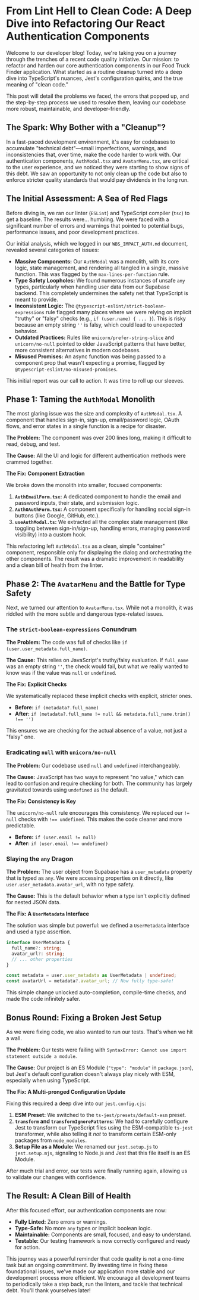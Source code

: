 
# From Lint Hell to Clean Code: A Deep Dive into Refactoring Our React Authentication Components

Welcome to our developer blog! Today, we're taking you on a journey through the trenches of a recent code quality initiative. Our mission: to refactor and harden our core authentication components in our Food Truck Finder application. What started as a routine cleanup turned into a deep dive into TypeScript's nuances, Jest's configuration quirks, and the true meaning of "clean code."

This post will detail the problems we faced, the errors that popped up, and the step-by-step process we used to resolve them, leaving our codebase more robust, maintainable, and developer-friendly.

## The Spark: Why Bother with a "Cleanup"?

In a fast-paced development environment, it's easy for codebases to accumulate "technical debt"—small imperfections, warnings, and inconsistencies that, over time, make the code harder to work with. Our authentication components, `AuthModal.tsx` and `AvatarMenu.tsx`, are critical to the user experience, and we noticed they were starting to show signs of this debt. We saw an opportunity to not only clean up the code but also to enforce stricter quality standards that would pay dividends in the long run.

## The Initial Assessment: A Sea of Red Flags

Before diving in, we ran our linter (`ESLint`) and TypeScript compiler (`tsc`) to get a baseline. The results were... humbling. We were faced with a significant number of errors and warnings that pointed to potential bugs, performance issues, and poor development practices.

Our initial analysis, which we logged in our `WBS_IMPACT_AUTH.md` document, revealed several categories of issues:

*   **Massive Components:** Our `AuthModal` was a monolith, with its core logic, state management, and rendering all tangled in a single, massive function. This was flagged by the `max-lines-per-function` rule.
*   **Type Safety Loopholes:** We found numerous instances of unsafe `any` types, particularly when handling user data from our Supabase backend. This completely undermines the safety net that TypeScript is meant to provide.
*   **Inconsistent Logic:** The `@typescript-eslint/strict-boolean-expressions` rule flagged many places where we were relying on implicit "truthy" or "falsy" checks (e.g., `if (user.name) { ... }`). This is risky because an empty string `''` is falsy, which could lead to unexpected behavior.
*   **Outdated Practices:** Rules like `unicorn/prefer-string-slice` and `unicorn/no-null` pointed to older JavaScript patterns that have better, more consistent alternatives in modern codebases.
*   **Misused Promises:** An async function was being passed to a component prop that wasn't expecting a promise, flagged by `@typescript-eslint/no-misused-promises`.

This initial report was our call to action. It was time to roll up our sleeves.

## Phase 1: Taming the `AuthModal` Monolith

The most glaring issue was the size and complexity of `AuthModal.tsx`. A component that handles sign-in, sign-up, email/password logic, OAuth flows, and error states in a single function is a recipe for disaster.

**The Problem:** The component was over 200 lines long, making it difficult to read, debug, and test.

**The Cause:** All the UI and logic for different authentication methods were crammed together.

**The Fix: Component Extraction**

We broke down the monolith into smaller, focused components:

1.  **`AuthEmailForm.tsx`:** A dedicated component to handle the email and password inputs, their state, and submission logic.
2.  **`AuthOAuthForm.tsx`:** A component specifically for handling social sign-in buttons (like Google, GitHub, etc.).
3.  **`useAuthModal.ts`:** We extracted all the complex state management (like toggling between sign-in/sign-up, handling errors, managing password visibility) into a custom hook.

This refactoring left `AuthModal.tsx` as a clean, simple "container" component, responsible only for displaying the dialog and orchestrating the other components. The result was a dramatic improvement in readability and a clean bill of health from the linter.

## Phase 2: The `AvatarMenu` and the Battle for Type Safety

Next, we turned our attention to `AvatarMenu.tsx`. While not a monolith, it was riddled with the more subtle and dangerous type-related issues.

### The `strict-boolean-expressions` Conundrum

**The Problem:** The code was full of checks like `if (user.user_metadata.full_name)`.

**The Cause:** This relies on JavaScript's truthy/falsy evaluation. If `full_name` was an empty string `''`, the check would fail, but what we really wanted to know was if the value was `null` or `undefined`.

**The Fix: Explicit Checks**

We systematically replaced these implicit checks with explicit, stricter ones.

*   **Before:** `if (metadata?.full_name)`
*   **After:** `if (metadata?.full_name != null && metadata.full_name.trim() !== '')`

This ensures we are checking for the actual absence of a value, not just a "falsy" one.

### Eradicating `null` with `unicorn/no-null`

**The Problem:** Our codebase used `null` and `undefined` interchangeably.

**The Cause:** JavaScript has two ways to represent "no value," which can lead to confusion and require checking for both. The community has largely gravitated towards using `undefined` as the default.

**The Fix: Consistency is Key**

The `unicorn/no-null` rule encourages this consistency. We replaced our `!= null` checks with `!== undefined`. This makes the code cleaner and more predictable.

*   **Before:** `if (user.email != null)`
*   **After:** `if (user.email !== undefined)`

### Slaying the `any` Dragon

**The Problem:** The user object from Supabase has a `user_metadata` property that is typed as `any`. We were accessing properties on it directly, like `user.user_metadata.avatar_url`, with no type safety.

**The Cause:** This is the default behavior when a type isn't explicitly defined for nested JSON data.

**The Fix: A `UserMetadata` Interface**

The solution was simple but powerful: we defined a `UserMetadata` interface and used a type assertion.

```typescript
interface UserMetadata {
  full_name?: string;
  avatar_url?: string;
  // ... other properties
}

const metadata = user.user_metadata as UserMetadata | undefined;
const avatarUrl = metadata?.avatar_url; // Now fully type-safe!
```

This simple change unlocked auto-completion, compile-time checks, and made the code infinitely safer.

## Bonus Round: Fixing a Broken Jest Setup

As we were fixing code, we also wanted to run our tests. That's when we hit a wall.

**The Problem:** Our tests were failing with `SyntaxError: Cannot use import statement outside a module`.

**The Cause:** Our project is an ES Module (`"type": "module"` in `package.json`), but Jest's default configuration doesn't always play nicely with ESM, especially when using TypeScript.

**The Fix: A Multi-pronged Configuration Update**

Fixing this required a deep dive into our `jest.config.cjs`:

1.  **ESM Preset:** We switched to the `ts-jest/presets/default-esm` preset.
2.  **`transform` and `transformIgnorePatterns`:** We had to carefully configure Jest to transform our TypeScript files using the ESM-compatible `ts-jest` transformer, while also telling it *not* to transform certain ESM-only packages from `node_modules`.
3.  **Setup File as a Module:** We renamed our `jest.setup.js` to `jest.setup.mjs`, signaling to Node.js and Jest that this file itself is an ES Module.

After much trial and error, our tests were finally running again, allowing us to validate our changes with confidence.

## The Result: A Clean Bill of Health

After this focused effort, our authentication components are now:

*   **Fully Linted:** Zero errors or warnings.
*   **Type-Safe:** No more `any` types or implicit boolean logic.
*   **Maintainable:** Components are small, focused, and easy to understand.
*   **Testable:** Our testing framework is now correctly configured and ready for action.

This journey was a powerful reminder that code quality is not a one-time task but an ongoing commitment. By investing time in fixing these foundational issues, we've made our application more stable and our development process more efficient. We encourage all development teams to periodically take a step back, run the linters, and tackle that technical debt. You'll thank yourselves later!

